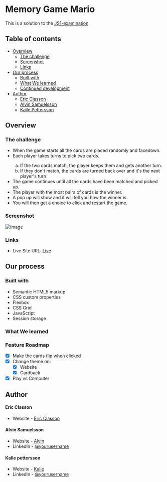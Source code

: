 # Memory Game Mario

This is a solution to the [JS1-examination](https://github.com/fe23-kyh/22a-nov-exam).

## Table of contents

-   [Overview](#overview)
    -   [The challenge](#the-challenge)
    -   [Screenshot](#screenshot)
    -   [Links](#links)
-   [Our process](#our-process)
    -   [Built with](#built-with)
    -   [What We learned](#what-we-learned)
    -   [Continued development](#continued-development)
-   [Author](#author)
    -   [Eric Classon](#eric-classon)
    -   [Alvin Samuelsson ](#alvin-Samuelsson)
    -   [Kalle Pettersson ](#kalle-Pettersson)

## Overview

### The challenge

<ul>
    <li>When the game starts all the cards are placed randomly and facedown.</li>
    <li>Each player takes turns to pick two cards.</li>
    <ol type="a">
        <li>If the two cards match, the player keeps them and gets another turn.</li>
        <li>If they don't match, the cards are turned back over and it's the next player's turn.</li>
    </ol>
    <li>The game continues until all the cards have been matched and picked up.</li>
    <li>The player with the most pairs of cards is the winner.</li>
    <li>A pop up will show and it will tell you how the winner is.</li>
    <li>You will then get a choice to click and restart the game.</li>
</ul>

### Screenshot

![image](https://github.com/AwE9800/Memory-Game-main/assets/146928143/8d5f6c77-6a44-4707-bd65-4d7eb44e69dc)

### Links

-   Live Site URL: [Live](https://awe9800.github.io/Memory-Game-main/)

## Our process

### Built with

-   Semantic HTML5 markup
-   CSS custom properties
-   Flexbox
-   CSS Grid
-   JavaScript
-   Session storage

### What We learned

### Feature Roadmap

-   [x] Make the cards flip when clicked
-   [x] Change theme on:
    -   [x] Website
    -   [x] Cardback
-   [x] Play vs Computer

## Author

#### Eric Classon

-   Website - [Eric Classon](https://github.com/EricClasson)

#### Alvin Samuelsson

-   Website - [Alvin ](https://github.com/AwE9800)
-   LinkedIn - [@yourusername](https://www.linkedin.com/in/alvin-samuelsson-2a682629b/)

#### Kalle pettersson

-   Website - [Kalle](https://github.com/MrKalleP)
-   LinkedIn - [@yourusername](www.linkedin.com/in/kalle-pettersson-b74724294)

